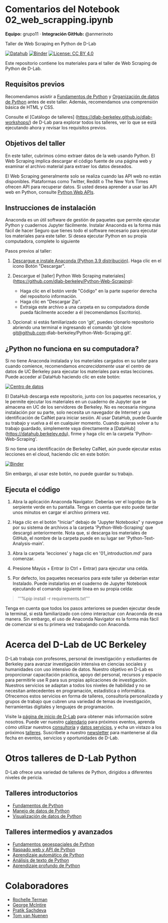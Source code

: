 # Comentarios del Notebook 02_web_scrapping.ipynb
**Equipo:** grupo11 · **Integración GitHub:** @anmerinoto

Taller de Web Scraping en Python de D-Lab

[![Datahub](https://img.shields.io/badge/launch-datahub-blue)](https://dlab.datahub.berkeley.edu/hub/user-redirect/git-pull?repo=https%3A%2F%2Fgithub.com%2Fdlab-berkeley%2FPython-Web-Scraping&urlpath=lab%2Ftree%2FPython-Web-Scraping%2F&branch=main)
[![Binder](https://mybinder.org/badge_logo.svg)](https://mybinder.org/v2/gh/dlab-berkeley/Python-Web-Scraping/HEAD)
[![License: CC BY 4.0](https://img.shields.io/badge/License-CC_BY_4.0-lightgrey.svg)](https://creativecommons.org/licenses/by/4.0/)

Este repositorio contiene los materiales para el taller de Web Scraping de Python de D-Lab.

## Requisitos previos

Recomendamos asistir a [Fundamentos de Python](https://github.com/dlab-berkeley/python-fundamentals) y [Organización de datos de Python](https://github.com/dlab-berkeley/Python-Data-Wrangling/) antes de este taller. Además, recomendamos una comprensión básica de HTML y CSS.

Consulte el [Catálogo de talleres] (https://dlab-berkeley.github.io/dlab-workshops/) de D-Lab para explorar todos los talleres, ver lo que se está ejecutando ahora y revisar los requisitos previos.

## Objetivos del taller

En este taller, cubrimos cómo extraer datos de la web usando Python. 
El Web Scraping implica descargar el código fuente de una página web y examinar el archivo material para extraer los datos deseados.

El Web Scraping generalmente solo se realiza cuando las API web no están disponibles. Plataformas como Twitter, Reddit o The New York Times ofrecen API para recuperar datos. Si usted desea aprender a usar las API web en Python, consulte [Python Web APIs](https://github.com/dlab-berkeley/Python-Web-APIs).

## Instrucciones de instalación

Anaconda es un útil software de gestión de paquetes que permite ejecutar Python
y cuadernos Jupyter fácilmente. Instalar Anaconda es la forma más fácil de hacer
Seguro que tienes todo el software necesario para ejecutar los materiales para este taller. Si desea ejecutar Python en su propia computadora, complete lo siguiente

Pasos previos al taller:

1. [Descargue e instale Anaconda (Python 3.9
distribución)](https://www.anaconda.com/products/individual). Haga clic en el icono
Botón "Descargar".

2. Descargue el [taller] Python Web Scraping
materiales](https://github.com/dlab-berkeley/Python-Web-Scraping):

   - Haga clic en el botón verde "Código" en la parte superior derecha del repositorio
información.
   - Haga clic en "Descargar Zip".
   - Extraiga este archivo a una carpeta en su computadora donde pueda fácilmente
acceder a él (recomendamos Escritorio).

3. Opcional: si estás familiarizado con 'git', puedes clonarlo
repositorio abriendo una terminal e ingresando el comando 'git clone
git@github.com:dlab-berkeley/Python-Web-Scraping.git'.

## ¿Python no funciona en su computadora?

Si no tiene Anaconda instalada y los materiales cargados en su taller
para cuando comience,  recomendamos *encarecidamente* usar el centro de datos de UC Berkeley para ejecutar los materiales para estas lecciones. Puede acceder al DataHub haciendo clic en este botón: 

[![ Centro de datos](https://img.shields.io/badge/launch-datahub-blue)](https://dlab.datahub.berkeley.edu/hub/user-redirect/git-pull?repo=https%3A%2F%2Fgithub.com%2Fdlab-berkeley%2FPython-Web-Scraping&urlpath=lab%2Ftree%2FPython-Web-Scraping%2F&branch=main)

El DataHub descarga este repositorio, junto con los paquetes necesarios, y
le permite ejecutar los materiales en un cuaderno de Jupyter que se almacena en UC de los servidores de Berkeley. No es necesaria ninguna instalación por su parte, solo necesita un navegador de Internet y una identificación de CalNet para iniciar sesión. Al usar DataHub, puede Guarde su trabajo y vuelva a él en cualquier momento. Cuando quieras volver a tu trabajo guardado, simplemente vaya directamente a [DataHub] (https://datahub.berkeley.edu), firme y haga clic en la  carpeta 'Python-Web-Scraping'.

Si no tiene una identificación de Berkeley CalNet, aún puede ejecutar estas lecciones en el cloud, haciendo clic en este botón:

[![Binder](https://mybinder.org/badge_logo.svg)](https://mybinder.org/v2/gh/dlab-berkeley/Python-Web-Scraping/HEAD)

Sin embargo, al usar este botón, no puede guardar su trabajo.

## Ejecuta el código

1. Abra la aplicación Anaconda Navigator. Deberías ver el logotipo de la serpiente verde en tu pantalla. Tenga en cuenta que esto puede tardar unos minutos en cargar el archivo primera vez. 

2. Haga clic en el botón "Iniciar" debajo de "Jupyter Notebooks" y navegue por su
 sistema de archivos a la  carpeta 'Python-Web-Scraping' que descargó anteriormente.  Nota que, si descarga los materiales de GitHub, el nombre de la carpeta puede en su lugar ser 'Python-Text-Analysis-main'.

3. Abra la  carpeta 'lecciones' y haga clic en '01_introduction.md' para comenzar.

4. Presione Mayús + Entrar (o Ctrl + Entrar) para ejecutar una celda.

5. Por defecto, los paquetes necesarios para este taller ya deberían estar
Instalado. Puede instalarlos en el cuaderno de Jupyter Notebook ejecutando el comando siguiente línea en su propia celda:

> '''%pip install -r requirements.txt'''

Tenga en cuenta que todos los pasos anteriores se pueden ejecutar desde la terminal, si está familiarizado con cómo interactuar con Anaconda de esa manera. Sin embargo, el uso de Anaconda Navigator es la forma más fácil de comenzar si es tu primera vez trabajando con Anaconda.

# Acerca del D-Lab de UC Berkeley

D-Lab trabaja con profesores, personal de investigación y estudiantes de Berkeley para avanzar investigación intensiva en ciencias sociales y humanidades con uso intensivo de datos. Nuestro objetivo en D-Lab es proporcionar capacitación práctica, apoyo del personal, recursos y espacio para permitirle
use R para sus propias aplicaciones de investigación. Nuestros servicios se adaptan a todos los niveles de habilidad y no se necesitan antecedentes en programación, estadística o informática.
Ofrecemos estos servicios en forma de talleres, consultoría personalizada y
grupos de trabajo que cubren una variedad de temas de investigación, herramientas digitales y lenguajes de programación.

Visite la [página de inicio de D-Lab](https://dlab.berkeley.edu/) para obtener más información sobre nosotros. Puede ver nuestro [calendario](https://dlab.berkeley.edu/events/calendar) para
próximos eventos, aprenda cómo utilizar nuestros
[consultoría](https://dlab.berkeley.edu/consulting) y [datos
servicios](https://dlab.berkeley.edu/data), y echa un vistazo a los próximos
[talleres](https://dlab.berkeley.edu/events/workshops). Suscríbete a nuestro
[newsletter](https://dlab.berkeley.edu/news/weekly-newsletter) para mantenerse al día fecha en eventos, servicios y oportunidades de D-Lab.

# Otros talleres de D-Lab Python

D-Lab ofrece una variedad de talleres de Python, dirigidos a diferentes niveles de pericia.

## Talleres introductorios

- [Fundamentos de Python](https://github.com/dlab-berkeley/Python-Fundamentals)
- [Manejo de datos de Python](https://github.com/dlab-berkeley/Python-Data-Wrangling)
- [Visualización de datos de Python](https://github.com/dlab-berkeley/Python-Data-Visualization)

## Talleres intermedios y avanzados

- [Fundamentos geoespaciales de Python](https://github.com/dlab-berkeley/Geospatial-Data-and-Mapping-in-Python)
- [Raspado web y API de Python](https://github.com/dlab-berkeley/Python-Web-Scraping)
- [Aprendizaje automático de Python](https://github.com/dlab-berkeley/Python-Machine-Learning)
- [Análisis de texto de Python](https://github.com/dlab-berkeley/Python-Text-Analysis)
- [Aprendizaje profundo de Python](https://github.com/dlab-berkeley/Python-Deep-Learning)

# Colaboradores

* [Rochelle Terman](https://github.com/rochelleterman)
* [George McIntire](https://github.com/GeorgeMcIntire)
* [Pratik Sachdeva](https://github.com/pssachdeva)
* [Tom van Nuenen](https://github.com/tomvannuenen)
